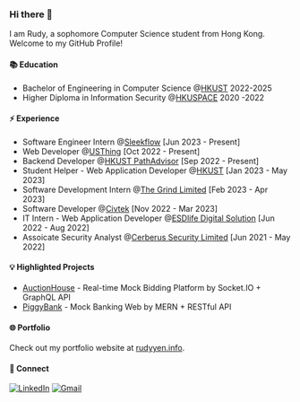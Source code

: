 ### Hi there 👋

I am Rudy, a sophomore Computer Science student from Hong Kong. Welcome to my GitHub Profile!

#### 📚 Education
* Bachelor of Engineering in Computer Science @[HKUST](https://hkust.edu.hk/) 2022-2025
* Higher Diploma in Information Security @[HKUSPACE](https://hkuspace.hku.hk/) 2020 -2022

#### ⚡ Experience
* Software Engineer Intern @[Sleekflow](https://sleekflow.io/) [Jun 2023 - Present]
* Web Developer @[USThing](https://usthing.xyz/) [Oct 2022 - Present]
* Backend Developer @[HKUST PathAdvisor](https://pathadvisor.ust.hk/) [Sep 2022 - Present]
* Student Helper - Web Application Developer @[HKUST](https://hkust.edu.hk/) [Jan 2023 - May 2023]
* Software Development Intern @[The Grind Limited](https://www.thegrind-app.com/) [Feb 2023 - Apr 2023]
* Software Developer @[Civtek](https://civtek.dev/) [Nov 2022 - Mar 2023]
* IT Intern - Web Application Developer @[ESDlife Digital Solution](https://ds.esdlife.com/) [Jun 2022 - Aug 2022]
* Assoicate Security Analyst @[Cerberus Security Limited](https://www.cerberusoc.com/) [Jun 2021 - May 2022]

#### 💡 Highlighted Projects
* [AuctionHouse](https://auctionhouse-web.netlify.app/) - Real-time Mock Bidding Platform by Socket.IO + GraphQL API
* [PiggyBank](https://piggybank-web.netlify.app/) - Mock Banking Web by MERN + RESTful API

#### 🌐 Portfolio
Check out my portfolio website at [rudyyen.info](https://rudyyen.info/).


#### 👥 Connect
[![LinkedIn](https://img.shields.io/badge/linkedin-%230077B5.svg?style=for-the-badge&logo=linkedin&logoColor=white)](https://www.linkedin.com/in/rudyyen/)
[![Gmail](https://img.shields.io/badge/Gmail-D14836?style=for-the-badge&logo=gmail&logoColor=white)](mailto:rudyyen.work@gmail.com)





